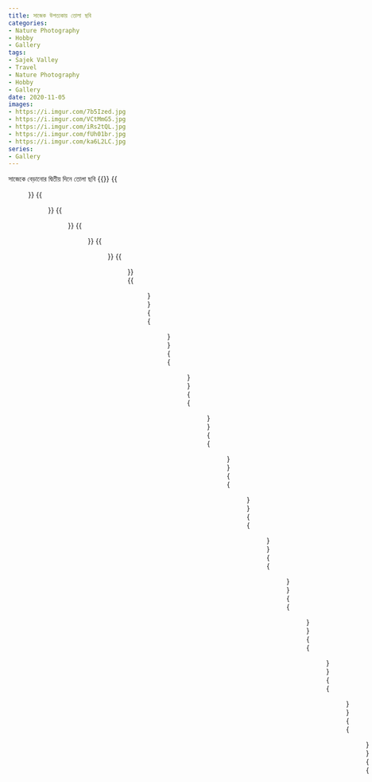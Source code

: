 ```yaml
---
title: সাজেক উপত্যকায় তোলা ছবি
categories:
- Nature Photography
- Hobby
- Gallery
tags:
- Sajek Valley
- Travel
- Nature Photography
- Hobby
- Gallery
date: 2020-11-05
images:
- https://i.imgur.com/7b5Ized.jpg
- https://i.imgur.com/VCtMmG5.jpg
- https://i.imgur.com/iRs2tQL.jpg
- https://i.imgur.com/fUh01br.jpg
- https://i.imgur.com/ka6L2LC.jpg
series:
- Gallery
---
```

সাজেকে বেড়ানোর দ্বিতীয় দিনে তোলা ছবি
{{<gallery caption-effect="fade">}}
{{<figure src="https://i.imgur.com/98yzwYq.jpg" caption="2020-11-05 06:07:47 1">}}
{{<figure src="https://i.imgur.com/suJat4t.jpg" caption="2020-11-05 06:07:49 1">}}
{{<figure src="https://i.imgur.com/oOCH1FP.jpg" caption="2020-11-05 06:07:50 1">}}
{{<figure src="https://i.imgur.com/HvBjhSd.jpg" caption="2020-11-05 06:07:51 1">}}
{{<figure src="https://i.imgur.com/h58QTnU.jpg" caption="2020-11-05 06:07:52 1">}}
{{<figure src="https://i.imgur.com/HEeXP9T.jpg" caption="2020-11-05 06:07:53 1">}}
{{<figure src="https://i.imgur.com/7b5Ized.jpg" caption="2020-11-05 06:07:53 2">}}
{{<figure src="https://i.imgur.com/fD1E38J.jpg" caption="2020-11-05 06:07:54 1">}}
{{<figure src="https://i.imgur.com/VCtMmG5.jpg" caption="2020-11-05 06:07:54 2">}}
{{<figure src="https://i.imgur.com/ByiOq5c.jpg" caption="2020-11-05 06:07:55 1">}}
{{<figure src="https://i.imgur.com/EeZ1E6H.jpg" caption="2020-11-05 06:07:56 1">}}
{{<figure src="https://i.imgur.com/1GhB1CL.jpg" caption="2020-11-05 06:07:56 2">}}
{{<figure src="https://i.imgur.com/iRs2tQL.jpg" caption="2020-11-05 06:07:57 1">}}
{{<figure src="https://i.imgur.com/hjATquA.jpg" caption="2020-11-05 06:07:57 2">}}
{{<figure src="https://i.imgur.com/h65HNE9.jpg" caption="2020-11-05 06:07:58 1">}}
{{<figure src="https://i.imgur.com/wlSgnR5.jpg" caption="2020-11-05 06:07:59 1">}}
{{<figure src="https://i.imgur.com/JYuoST0.jpg" caption="2020-11-05 06:07:59 2">}}
{{<figure src="https://i.imgur.com/YdlwTGn.jpg" caption="2020-11-05 06:08:01 1">}}
{{<figure src="https://i.imgur.com/gol5caH.jpg" caption="2020-11-05 06:08:01 2">}}
{{<figure src="https://i.imgur.com/vRBpGIp.jpg" caption="2020-11-05 06:08:01 3">}}
{{<figure src="https://i.imgur.com/gc2d7cv.jpg" caption="2020-11-05 06:08:02 1">}}
{{<figure src="https://i.imgur.com/fUh01br.jpg" caption="2020-11-05 06:08:02 2">}}
{{<figure src="https://i.imgur.com/smcyyNv.jpg" caption="2020-11-05 06:08:02 3">}}
{{<figure src="https://i.imgur.com/j48H45X.jpg" caption="2020-11-05 06:08:02 4">}}
{{<figure src="https://i.imgur.com/QGrSY7f.jpg" caption="2020-11-05 06:08:03 1">}}
{{<figure src="https://i.imgur.com/4qBtTL1.jpg" caption="2020-11-05 06:08:03 2">}}
{{<figure src="https://i.imgur.com/ka6L2LC.jpg" caption="2020-11-05 06:08:03 3">}}
{{<figure src="https://i.imgur.com/4Vi5IRA.jpg" caption="2020-11-05 06:08:04 1">}}
{{<figure src="https://i.imgur.com/4sPzUFc.jpg" caption="2020-11-05 06:08:04 2">}}
{{<figure src="https://i.imgur.com/YJjhLDr.jpg" caption="2020-11-05 06:08:04 3">}}
{{<figure src="https://i.imgur.com/k4mgwC0.jpg" caption="2020-11-05 06:08:04 4">}}
{{<figure src="https://i.imgur.com/BV2ojNx.jpg" caption="2020-11-05 06:08:05 1">}}
{{<figure src="https://i.imgur.com/sS0dZAW.jpg" caption="2020-11-05 06:08:05 2">}}
{{<figure src="https://i.imgur.com/FlLA927.jpg" caption="2020-11-05 06:08:05 3">}}
{{<figure src="https://i.imgur.com/cLblQMI.jpg" caption="2020-11-05 06:08:05 4">}}
{{<figure src="https://i.imgur.com/Wy0GUjj.jpg" caption="2020-11-05 06:08:06 1">}}
{{<figure src="https://i.imgur.com/AkzVYTo.jpg" caption="2020-11-05 06:08:06 2">}}
{{<figure src="https://i.imgur.com/R0iqgIe.jpg" caption="2020-11-05 06:08:06 3">}}
{{<figure src="https://i.imgur.com/UDBwg6v.jpg" caption="2020-11-05 06:08:06 4">}}
{{<figure src="https://i.imgur.com/ZoRg8a9.jpg" caption="2020-11-05 06:08:07 1">}}
{{<figure src="https://i.imgur.com/8dDHY44.jpg" caption="2020-11-05 06:08:07 2">}}
{{<figure src="https://i.imgur.com/01ZUnaY.jpg" caption="2020-11-05 06:08:07 3">}}
{{<figure src="https://i.imgur.com/DhnNom0.jpg" caption="2020-11-05 06:08:08 1">}}
{{<figure src="https://i.imgur.com/Vpb6A9r.jpg" caption="2020-11-05 06:08:08 2">}}
{{<figure src="https://i.imgur.com/QpPe1k7.jpg" caption="2020-11-05 06:08:08 3">}}
{{<figure src="https://i.imgur.com/asDDxze.jpg" caption="2020-11-05 06:08:08 4">}}
{{<figure src="https://i.imgur.com/BQUMtIx.jpg" caption="2020-11-05 06:08:09 1">}}
{{<figure src="https://i.imgur.com/f0GJ93j.jpg" caption="2020-11-05 06:08:09 2">}}
{{</gallery>}}

{{% photoswipe %}}
